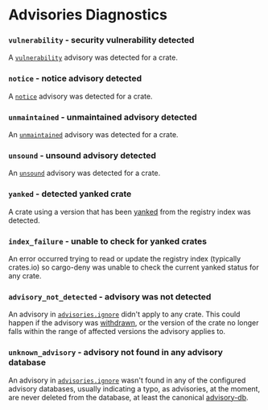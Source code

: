 # Advisories Diagnostics

### `vulnerability` - security vulnerability detected

A [`vulnerability`](cfg.md#the-vulnerability-field-optional) advisory was detected for a crate.

### `notice` - notice advisory detected

A [`notice`](cfg.md#the-notice-field-optional) advisory was detected for a crate.

### `unmaintained` - unmaintained advisory detected

An [`unmaintained`](cfg.md#the-unmaintained-field-optional) advisory was detected for a crate.

### `unsound` - unsound advisory detected

An [`unsound`](cfg.md#the-unsound-field-optional) advisory was detected for a crate.

### `yanked` - detected yanked crate

A crate using a version that has been [yanked](cfg.md#the-yanked-field-optional) from the registry index was detected.

### `index_failure` - unable to check for yanked crates

An error occurred trying to read or update the registry index (typically crates.io) so cargo-deny was unable to check the current yanked status for any crate.

### `advisory_not_detected` - advisory was not detected

An advisory in [`advisories.ignore`](cfg.md#the-ignore-field-optional) didn't apply to any crate. This could happen if the advisory was [withdrawn](https://docs.rs/rustsec/latest/rustsec/advisory/struct.Metadata.html#structfield.withdrawn), or the version of the crate no longer falls within the range of affected versions the advisory applies to.

### `unknown_advisory` - advisory not found in any advisory database

An advisory in [`advisories.ignore`](cfg.md#the-ignore-field-optional) wasn't found in any of the configured advisory databases, usually indicating a typo, as advisories, at the moment, are never deleted from the database, at least the canonical [advisory-db](https://github.com/rustsec/advisory-db).
